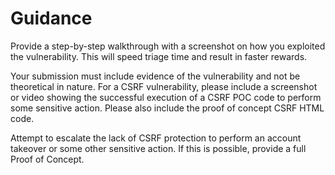# Guidance

Provide a step-by-step walkthrough with a screenshot on how you exploited the vulnerability. This will speed triage time and result in faster rewards.

Your submission must include evidence of the vulnerability and not be theoretical in nature. For a CSRF vulnerability, please include a screenshot or video showing the successful execution of a CSRF POC code to perform some sensitive action. Please also include the proof of concept CSRF HTML code.

Attempt to escalate the lack of CSRF protection to perform an account takeover or some other sensitive action. If this is possible, provide a full Proof of Concept.

